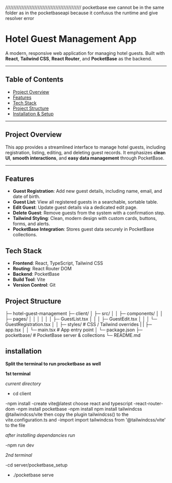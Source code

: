 



///////////////////////////////////////////////
pocketbase exe cannot be in the same folder as in the pocketbaseapi because it confusus the runtime and give resolver error

# Hotel Guest Management App

A modern, responsive web application for managing hotel guests. Built with **React**, **Tailwind CSS**, **React Router**, and **PocketBase** as the backend.

---

## Table of Contents

- [Project Overview](#project-overview)  
- [Features](#features)  
- [Tech Stack](#tech-stack)  
- [Project Structure](#project-structure)  
- [Installation & Setup](#installation--setup)  


---

## Project Overview

This app provides a streamlined interface to manage hotel guests, including registration, listing, editing, and deleting guest records. It emphasizes **clean UI**, **smooth interactions**, and **easy data management** through PocketBase.

---

## Features

- **Guest Registration**: Add new guest details, including name, email, and date of birth.
- **Guest List**: View all registered guests in a searchable, sortable table.
- **Edit Guest**: Update guest details via a dedicated edit page.
- **Delete Guest**: Remove guests from the system with a confirmation step.
- **Tailwind Styling**: Clean, modern design with custom cards, buttons, forms, and alerts.
- **PocketBase Integration**: Stores guest data securely in PocketBase collections.


## Tech Stack

- **Frontend**: React, TypeScript, Tailwind CSS  
- **Routing**: React Router DOM  
- **Backend**: PocketBase  
- **Build Tool**: Vite  
- **Version Control**: Git  



## Project Structure
├─ hotel-guest-management
    ├─ client/
    │ ├─ src/
    │ │ ├─ components/
    │ │ ├─ pages/
    │ │ │ 
    │ │ │ ├─ GuestList.tsx
    │ │ │ ├─ GuestEdit.tsx 
    │ │ │ └─ GuestRegistration.tsx 
    │ │ ├─ styles/ # CSS / Tailwind overrides
    | | ├─ app.tsx 
    │ │ └─ main.tsx # App entry point
    │ └─ package.json
    ├─ pocketbase/ # PocketBase server & collections
    └─ README.md

## installation


**Split the terminal to run procketbase as well**

**1st terminal**

*current directory*

- cd client

 -npm install
 -create vite@latest choose react and typescript
 -react-router-dom
 -npm install pocketbase
 -npm install npm install tailwindcss @tailwindcss/vite then copy the plugin  tailwindcss() to the vite.configuration.ts and 
 -import import tailwindcss from '@tailwindcss/vite' to the file


 *after installing dependancies run*

 -npm run dev

 *2nd terminal*

-cd server/pocketbase_setup
- ./pocketbase serve




